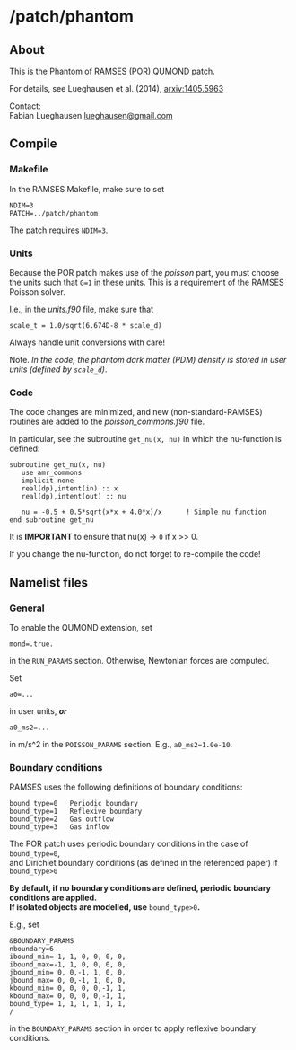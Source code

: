 # /patch/phantom

## About

This is the Phantom of RAMSES (POR) QUMOND patch.

For details, see Lueghausen et al. (2014), [arxiv:1405.5963](http://arxiv.org/abs/1405.5963)

Contact:  
Fabian Lueghausen <lueghausen@gmail.com>



## Compile


### Makefile

In the RAMSES Makefile, make sure to set

    NDIM=3
    PATCH=../patch/phantom

The patch requires `NDIM=3`.


### Units

Because the POR patch makes use of the _poisson_ part, you must choose the units such that `G=1` in these units. This is a requirement of the RAMSES Poisson solver.

I.e., in the _units.f90_ file, make sure that

    scale_t = 1.0/sqrt(6.674D-8 * scale_d)

Always handle unit conversions with care!

Note. _In the code, the phantom dark matter (PDM) density is stored in user units (defined by `scale_d`)_.


### Code

The code changes are minimized, and new (non-standard-RAMSES) routines are added to the _poisson_commons.f90_ file.

In particular, see the subroutine `get_nu(x, nu)` in which the nu-function is defined:

	subroutine get_nu(x, nu)
	   use amr_commons
	   implicit none
	   real(dp),intent(in) :: x
	   real(dp),intent(out) :: nu
	   
	   nu = -0.5 + 0.5*sqrt(x*x + 4.0*x)/x      ! Simple nu function  
    end subroutine get_nu

It is **IMPORTANT** to ensure that nu(x) -> `0` if x >> 0.

If you change the nu-function, do not forget to re-compile the code!


## Namelist files

### General
To enable the QUMOND extension, set

	mond=.true.

in the `RUN_PARAMS` section. Otherwise, Newtonian forces are computed.

Set

	a0=...
	
in user units, **_or_**

	a0_ms2=...

in m/s^2 in the `POISSON_PARAMS` section. E.g., `a0_ms2=1.0e-10`.


### Boundary conditions

RAMSES uses the following definitions of boundary conditions:

    bound_type=0   Periodic boundary
    bound_type=1   Reflexive boundary
    bound_type=2   Gas outflow
    bound_type=3   Gas inflow

The POR patch uses periodic boundary conditions in the case of `bound_type=0`,  
and Dirichlet boundary conditions (as defined in the referenced paper) if `bound_type>0`

**By default, if no boundary conditions are defined, periodic boundary conditions are applied.  
If isolated objects are modelled, use** `bound_type>0`**.**

E.g., set

	&BOUNDARY_PARAMS
	nboundary=6
	ibound_min=-1, 1, 0, 0, 0, 0,
	ibound_max=-1, 1, 0, 0, 0, 0,
	jbound_min= 0, 0,-1, 1, 0, 0,
	jbound_max= 0, 0,-1, 1, 0, 0,
	kbound_min= 0, 0, 0, 0,-1, 1,
	kbound_max= 0, 0, 0, 0,-1, 1,
	bound_type= 1, 1, 1, 1, 1, 1,
	/
	
in the `BOUNDARY_PARAMS` section in order to apply reflexive boundary conditions.	